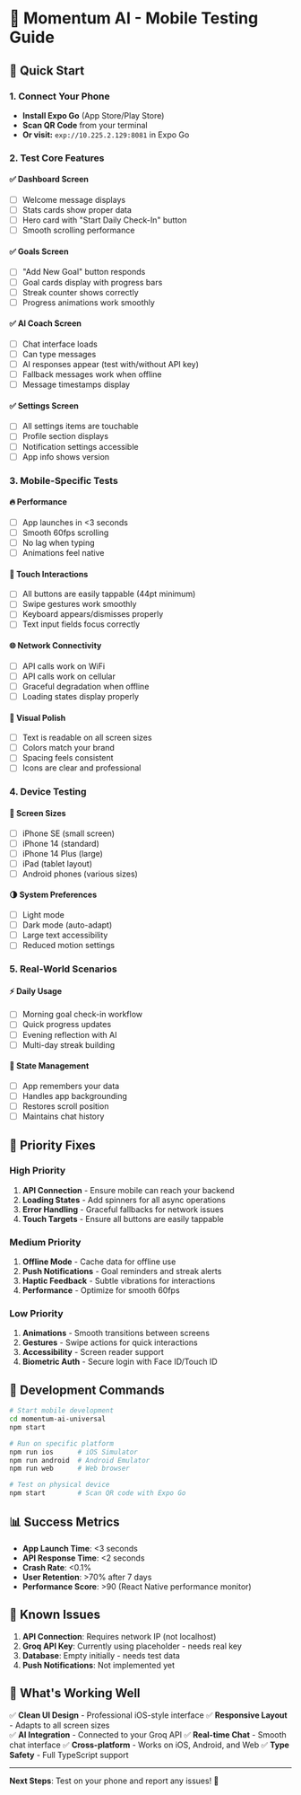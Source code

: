 # 📱 Momentum AI - Mobile Testing Guide

## 🚀 **Quick Start**

### **1. Connect Your Phone**
- **Install Expo Go** (App Store/Play Store)
- **Scan QR Code** from your terminal
- **Or visit:** `exp://10.225.2.129:8081` in Expo Go

### **2. Test Core Features**

#### ✅ **Dashboard Screen**
- [ ] Welcome message displays
- [ ] Stats cards show proper data
- [ ] Hero card with "Start Daily Check-In" button
- [ ] Smooth scrolling performance

#### ✅ **Goals Screen**
- [ ] "Add New Goal" button responds
- [ ] Goal cards display with progress bars
- [ ] Streak counter shows correctly
- [ ] Progress animations work smoothly

#### ✅ **AI Coach Screen**
- [ ] Chat interface loads
- [ ] Can type messages
- [ ] AI responses appear (test with/without API key)
- [ ] Fallback messages work when offline
- [ ] Message timestamps display

#### ✅ **Settings Screen**
- [ ] All settings items are touchable
- [ ] Profile section displays
- [ ] Notification settings accessible
- [ ] App info shows version

### **3. Mobile-Specific Tests**

#### 🔥 **Performance**
- [ ] App launches in <3 seconds
- [ ] Smooth 60fps scrolling
- [ ] No lag when typing
- [ ] Animations feel native

#### 📱 **Touch Interactions**
- [ ] All buttons are easily tappable (44pt minimum)
- [ ] Swipe gestures work smoothly
- [ ] Keyboard appears/dismisses properly
- [ ] Text input fields focus correctly

#### 🌐 **Network Connectivity**
- [ ] API calls work on WiFi
- [ ] API calls work on cellular
- [ ] Graceful degradation when offline
- [ ] Loading states display properly

#### 🎨 **Visual Polish**
- [ ] Text is readable on all screen sizes
- [ ] Colors match your brand
- [ ] Spacing feels consistent
- [ ] Icons are clear and professional

### **4. Device Testing**

#### 📏 **Screen Sizes**
- [ ] iPhone SE (small screen)
- [ ] iPhone 14 (standard)
- [ ] iPhone 14 Plus (large)
- [ ] iPad (tablet layout)
- [ ] Android phones (various sizes)

#### 🌗 **System Preferences**
- [ ] Light mode
- [ ] Dark mode (auto-adapt)
- [ ] Large text accessibility
- [ ] Reduced motion settings

### **5. Real-World Scenarios**

#### ⚡ **Daily Usage**
- [ ] Morning goal check-in workflow
- [ ] Quick progress updates
- [ ] Evening reflection with AI
- [ ] Multi-day streak building

#### 🔄 **State Management**
- [ ] App remembers your data
- [ ] Handles app backgrounding
- [ ] Restores scroll position
- [ ] Maintains chat history

## 🎯 **Priority Fixes**

### **High Priority**
1. **API Connection** - Ensure mobile can reach your backend
2. **Loading States** - Add spinners for all async operations
3. **Error Handling** - Graceful fallbacks for network issues
4. **Touch Targets** - Ensure all buttons are easily tappable

### **Medium Priority**
1. **Offline Mode** - Cache data for offline use
2. **Push Notifications** - Goal reminders and streak alerts
3. **Haptic Feedback** - Subtle vibrations for interactions
4. **Performance** - Optimize for smooth 60fps

### **Low Priority**
1. **Animations** - Smooth transitions between screens
2. **Gestures** - Swipe actions for quick interactions
3. **Accessibility** - Screen reader support
4. **Biometric Auth** - Secure login with Face ID/Touch ID

## 🔧 **Development Commands**

```bash
# Start mobile development
cd momentum-ai-universal
npm start

# Run on specific platform
npm run ios      # iOS Simulator
npm run android  # Android Emulator
npm run web      # Web browser

# Test on physical device
npm start        # Scan QR code with Expo Go
```

## 📊 **Success Metrics**

- **App Launch Time**: <3 seconds
- **API Response Time**: <2 seconds
- **Crash Rate**: <0.1%
- **User Retention**: >70% after 7 days
- **Performance Score**: >90 (React Native performance monitor)

## 🚨 **Known Issues**

1. **API Connection**: Requires network IP (not localhost)
2. **Groq API Key**: Currently using placeholder - needs real key
3. **Database**: Empty initially - needs test data
4. **Push Notifications**: Not implemented yet

## 🎉 **What's Working Well**

✅ **Clean UI Design** - Professional iOS-style interface
✅ **Responsive Layout** - Adapts to all screen sizes  
✅ **AI Integration** - Connected to your Groq API
✅ **Real-time Chat** - Smooth chat interface
✅ **Cross-platform** - Works on iOS, Android, and Web
✅ **Type Safety** - Full TypeScript support

---

**Next Steps**: Test on your phone and report any issues! 🚀 
